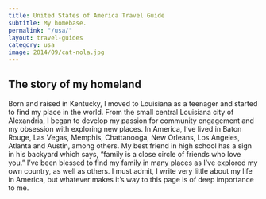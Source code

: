 ```yaml
---
title: United States of America Travel Guide
subtitle: My homebase.
permalink: "/usa/"
layout: travel-guides
category: usa
image: 2014/09/cat-nola.jpg
---
```


## The story of my homeland

Born and raised in Kentucky, I moved to Louisiana as a teenager and started to find my place in the world. From the small central Louisiana city of Alexandria, I began to develop my passion for community engagement and my obsession with exploring new places. In America, I’ve lived in Baton Rouge, Las Vegas, Memphis, Chattanooga, New Orleans, Los Angeles, Atlanta and Austin, among others. My best friend in high school has a sign in his backyard which says, “family is a close circle of friends who love you.” I’ve been blessed to find my family in many places as I’ve explored my own country, as well as others. I must admit, I write very little about my life in America, but whatever makes it’s way to this page is of deep importance to me.
